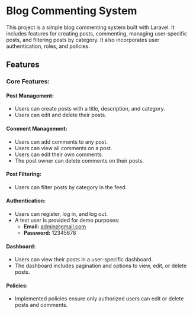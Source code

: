# Blog Commenting System

This project is a simple blog commenting system built with Laravel. It includes features for creating posts, commenting, managing user-specific posts, and filtering posts by category. It also incorporates user authentication, roles, and policies.

## Features

### Core Features:

#### Post Management:
- Users can create posts with a title, description, and category.
- Users can edit and delete their posts.

#### Comment Management:
- Users can add comments to any post.
- Users can view all comments on a post.
- Users can edit their own comments.
- The post owner can delete comments on their posts.

#### Post Filtering:
- Users can filter posts by category in the feed.

#### Authentication:
- Users can register, log in, and log out.
- A test user is provided for demo purposes:
  - **Email:** admin@gmail.com
  - **Password:** 12345678

#### Dashboard:
- Users can view their posts in a user-specific dashboard.
- The dashboard includes pagination and options to view, edit, or delete posts.

#### Policies:
- Implemented policies ensure only authorized users can edit or delete posts and comments.
